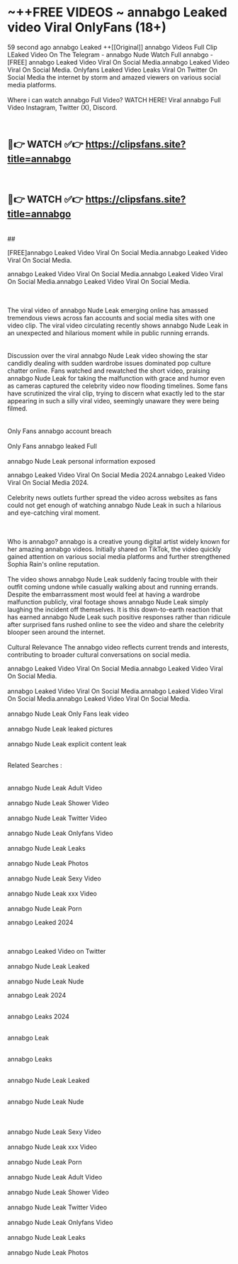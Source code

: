 # ~++FREE VIDEOS ~ annabgo Leaked video Viral OnlyFans (18+)<br>


59 second ago annabgo Leaked ++[[Original]] annabgo Videos Full Clip LEaked Video On The Telegram  - annabgo Nude  Watch Full annabgo - [FREE] annabgo Leaked Video Viral On Social Media.annabgo Leaked Video Viral On Social Media.   Onlyfans Leaked Video Leaks Viral On Twitter On Social Media the internet by storm and amazed viewers on various social media platforms. <br><br>
Where i can watch annabgo Full Video? WATCH HERE! Viral annabgo Full Video Instagram, Twitter (X), Discord. <br>


 <br>

##  🔴👉 WATCH ✅👉  <a href="https://clipsfans.site?title=annabgo&ref=git">https://clipsfans.site?title=annabgo</a> <br>
  <br>

##  🔴👉 WATCH ✅👉  <a href="https://clipsfans.site?title=annabgo&ref=git">https://clipsfans.site?title=annabgo</a> <br>
  <br>
  ##



[FREE]annabgo Leaked Video Viral On Social Media.annabgo Leaked Video Viral On Social Media. <br>

annabgo Leaked Video Viral On Social Media.annabgo Leaked Video Viral On Social Media.annabgo Leaked Video Viral On Social Media. <br>


  <br>

  <br>
The viral video of annabgo Nude Leak emerging online has amassed tremendous views across fan accounts and social media sites with one video clip. The viral video circulating recently shows annabgo Nude Leak in an unexpected and hilarious moment while in public running errands.<br>
<br>


<br>
Discussion over the viral annabgo Nude Leak video showing the star candidly dealing with sudden wardrobe issues dominated pop culture chatter online. Fans watched and rewatched the short video, praising annabgo Nude Leak for taking the malfunction with grace and humor even as cameras captured the celebrity video now flooding timelines. Some fans have scrutinized the viral clip, trying to discern what exactly led to the star appearing in such a silly viral video, seemingly unaware they were being filmed.<br>
<br>
<br> 
Only Fans annabgo account breach<br>
<br>
Only Fans annabgo leaked Full <br>
<br>
annabgo Nude Leak personal information exposed<br>

annabgo Leaked Video Viral On Social Media 2024.annabgo Leaked Video Viral On Social Media 2024. <br>
<br>
Celebrity news outlets further spread the video across websites as fans could not get enough of watching annabgo Nude Leak in such a hilarious and eye-catching viral moment.<br>
<br>

<br>
Who is annabgo? annabgo is a creative young digital artist widely known for her amazing annabgo videos. Initially shared on TikTok, the video quickly gained attention on various social media platforms and further strengthened Sophia Rain's online reputation.<br>
<br>
The video shows annabgo Nude Leak suddenly facing trouble with their outfit coming undone while casually walking about and running errands. Despite the embarrassment most would feel at having a wardrobe malfunction publicly, viral footage shows annabgo Nude Leak simply laughing the incident off themselves. It is this down-to-earth reaction that has earned annabgo Nude Leak such positive responses rather than ridicule after surprised fans rushed online to see the video and share the celebrity blooper seen around the internet.<br>
<br>
Cultural Relevance The annabgo video reflects current trends and interests, contributing to broader cultural conversations on social media.<br>

annabgo Leaked Video Viral On Social Media.annabgo Leaked Video Viral On Social Media.<br>
<br>
annabgo Leaked Video Viral On Social Media.annabgo Leaked Video Viral On Social Media.annabgo Leaked Video Viral On Social Media.<br>
<br>
annabgo Nude Leak Only Fans leak video<br>
<br>
annabgo Nude Leak leaked pictures<br>
<br>
annabgo Nude Leak explicit content leak<br>


<br>
Related Searches :<br>
<br>

<br>
annabgo Nude Leak Adult Video<br>
<br>
annabgo Nude Leak Shower Video<br>
<br>
annabgo Nude Leak Twitter Video<br>
<br>
annabgo Nude Leak Onlyfans Video<br>
<br>
annabgo Nude Leak Leaks<br>
<br>
annabgo Nude Leak Photos<br>

<br>
annabgo Nude Leak Sexy Video<br>
<br>
annabgo Nude Leak xxx Video<br>
<br>
annabgo Nude Leak Porn<br>

annabgo  Leaked 2024 <br> <br>
<br>

annabgo Leaked Video on Twitter <br>
<br>
annabgo Nude Leak Leaked<br>
<br>
annabgo Nude Leak Nude<br>


annabgo  Leak 2024 <br> <br>



annabgo  Leaks 2024 <br> <br>



 
annabgo  Leak<br> <br>



annabgo  Leaks<br> <br>


annabgo Nude Leak Leaked<br> <br>

annabgo Nude Leak Nude<br> <br>
<br> <br>
annabgo Nude Leak Sexy Video
<br> <br>
annabgo Nude Leak xxx Video
<br> <br>
annabgo Nude Leak Porn
<br> <br>
annabgo Nude Leak Adult Video
<br> <br>
annabgo Nude Leak Shower Video
<br> <br>
annabgo Nude Leak Twitter Video
<br> <br>
annabgo Nude Leak Onlyfans Video
<br> <br>
annabgo Nude Leak Leaks
<br> <br>
annabgo Nude Leak Photos






</p>




 



</p>










